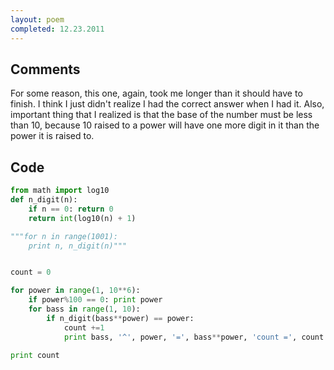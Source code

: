 ```yaml
---
layout: poem
completed: 12.23.2011
---
```


## Comments

For some reason, this one, again, took me longer than it should have to finish.
I think I just didn't realize I had the correct answer when I had it. Also,
important thing that I realized is that the base of the number must be less
than 10, because 10 raised to a power will have one more digit in it than the
power it is raised to.

## Code

```python
from math import log10
def n_digit(n):
	if n == 0: return 0
	return int(log10(n) + 1)

"""for n in range(1001):
	print n, n_digit(n)"""


count = 0

for power in range(1, 10**6):
	if power%100 == 0: print power
	for bass in range(1, 10):
		if n_digit(bass**power) == power: 
			count +=1
			print bass, '^', power, '=', bass**power, 'count =', count

print count
```

